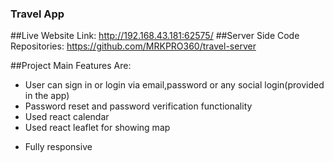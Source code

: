 ### Travel App

##Live Website Link: http://192.168.43.181:62575/
##Server Side Code Repositories: https://github.com/MRKPRO360/travel-server

##Project Main Features Are:

- User can sign in or login via email,password or any social login(provided in the app)
- Password reset and password verification functionality
- Used react calendar
- Used react leaflet for showing map

* Fully responsive
